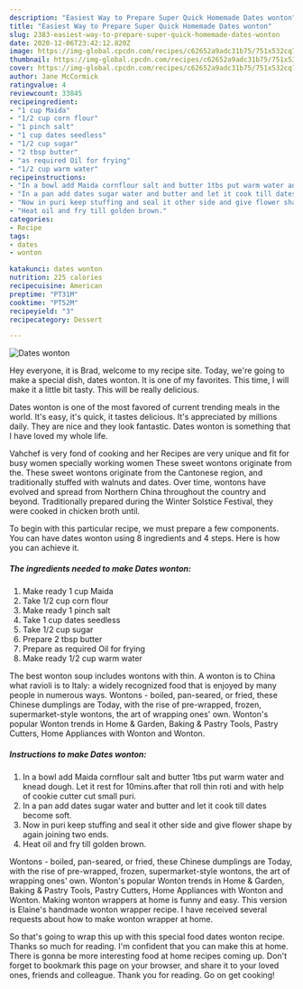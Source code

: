 ```yaml
---
description: "Easiest Way to Prepare Super Quick Homemade Dates wonton"
title: "Easiest Way to Prepare Super Quick Homemade Dates wonton"
slug: 2383-easiest-way-to-prepare-super-quick-homemade-dates-wonton
date: 2020-12-06T23:42:12.820Z
image: https://img-global.cpcdn.com/recipes/c62652a9adc31b75/751x532cq70/dates-wonton-recipe-main-photo.jpg
thumbnail: https://img-global.cpcdn.com/recipes/c62652a9adc31b75/751x532cq70/dates-wonton-recipe-main-photo.jpg
cover: https://img-global.cpcdn.com/recipes/c62652a9adc31b75/751x532cq70/dates-wonton-recipe-main-photo.jpg
author: Jane McCormick
ratingvalue: 4
reviewcount: 33845
recipeingredient:
- "1 cup Maida"
- "1/2 cup corn flour"
- "1 pinch salt"
- "1 cup dates seedless"
- "1/2 cup sugar"
- "2 tbsp butter"
- "as required Oil for frying"
- "1/2 cup warm water"
recipeinstructions:
- "In a bowl add Maida cornflour salt and butter 1tbs put warm water and knead dough. Let it rest for 10mins.after that roll thin roti and with help of cookie cutter cut small puri."
- "In a pan add dates sugar water and butter and let it cook till dates become soft."
- "Now in puri keep stuffing and seal it other side and give flower shape by again joining two ends."
- "Heat oil and fry till golden brown."
categories:
- Recipe
tags:
- dates
- wonton

katakunci: dates wonton 
nutrition: 225 calories
recipecuisine: American
preptime: "PT31M"
cooktime: "PT52M"
recipeyield: "3"
recipecategory: Dessert

---
```



![Dates wonton](https://img-global.cpcdn.com/recipes/c62652a9adc31b75/751x532cq70/dates-wonton-recipe-main-photo.jpg)

Hey everyone, it is Brad, welcome to my recipe site. Today, we're going to make a special dish, dates wonton. It is one of my favorites. This time, I will make it a little bit tasty. This will be really delicious.

Dates wonton is one of the most favored of current trending meals in the world. It's easy, it's quick, it tastes delicious. It's appreciated by millions daily. They are nice and they look fantastic. Dates wonton is something that I have loved my whole life.

Vahchef is very fond of cooking and her Recipes are very unique and fit for busy women specially working women These sweet wontons originate from the. These sweet wontons originate from the Cantonese region, and traditionally stuffed with walnuts and dates. Over time, wontons have evolved and spread from Northern China throughout the country and beyond. Traditionally prepared during the Winter Solstice Festival, they were cooked in chicken broth until.


To begin with this particular recipe, we must prepare a few components. You can have dates wonton using 8 ingredients and 4 steps. Here is how you can achieve it.

<!--inarticleads1-->

##### The ingredients needed to make Dates wonton:

1. Make ready 1 cup Maida
1. Take 1/2 cup corn flour
1. Make ready 1 pinch salt
1. Take 1 cup dates seedless
1. Take 1/2 cup sugar
1. Prepare 2 tbsp butter
1. Prepare as required Oil for frying
1. Make ready 1/2 cup warm water


The best wonton soup includes wontons with thin. A wonton is to China what ravioli is to Italy: a widely recognized food that is enjoyed by many people in numerous ways. Wontons - boiled, pan-seared, or fried, these Chinese dumplings are Today, with the rise of pre-wrapped, frozen, supermarket-style wontons, the art of wrapping ones&#39; own. Wonton&#39;s popular Wonton trends in Home &amp; Garden, Baking &amp; Pastry Tools, Pastry Cutters, Home Appliances with Wonton and Wonton. 

<!--inarticleads2-->

##### Instructions to make Dates wonton:

1. In a bowl add Maida cornflour salt and butter 1tbs put warm water and knead dough. Let it rest for 10mins.after that roll thin roti and with help of cookie cutter cut small puri.
1. In a pan add dates sugar water and butter and let it cook till dates become soft.
1. Now in puri keep stuffing and seal it other side and give flower shape by again joining two ends.
1. Heat oil and fry till golden brown.


Wontons - boiled, pan-seared, or fried, these Chinese dumplings are Today, with the rise of pre-wrapped, frozen, supermarket-style wontons, the art of wrapping ones&#39; own. Wonton&#39;s popular Wonton trends in Home &amp; Garden, Baking &amp; Pastry Tools, Pastry Cutters, Home Appliances with Wonton and Wonton. Making wonton wrappers at home is funny and easy. This version is Elaine&#39;s handmade wonton wrapper recipe. I have received several requests about how to make wonton wrapper at home. 

So that's going to wrap this up with this special food dates wonton recipe. Thanks so much for reading. I'm confident that you can make this at home. There is gonna be more interesting food at home recipes coming up. Don't forget to bookmark this page on your browser, and share it to your loved ones, friends and colleague. Thank you for reading. Go on get cooking!
